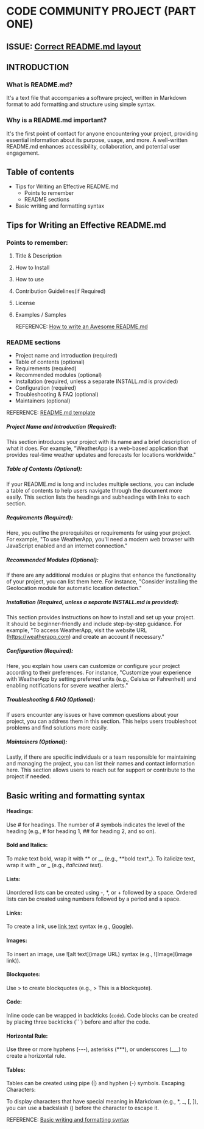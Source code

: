 # CODE COMMUNITY PROJECT (PART ONE)

## ISSUE: [Correct README.md layout](https://github.com/devncode/first-contributions/issues/237)

## INTRODUCTION

### What is README.md?

It's a text file that accompanies a software project, written in Markdown format to add formatting and structure using simple syntax.

### Why is a README.md important?

It's the first point of contact for anyone encountering your project, providing essential information about its purpose, usage, and more. A well-written README.md enhances accessibility, collaboration, and potential user engagement.

## Table of contents

- Tips for Writing an Effective README.md
  - Points to remember
  - README sections
- Basic writing and formatting syntax

## Tips for Writing an Effective README.md

### Points to remember:

1. Title & Description
2. How to Install
3. How to use
4. Contribution Guidelines(if Required)
5. License
6. Examples / Samples

   REFERENCE: [How to write an Awesome README.md](https://dev.to/sanjaykhanssk/how-to-write-an-awesome-readmemd-6n2#:~:text=Tips%20for%20Writing%20an%20Effective%20README.md%201%201.,5%205.%20License%20...%206%206.%20Examples%20)

### README sections

- Project name and introduction (required)
- Table of contents (optional)
- Requirements (required)
- Recommended modules (optional)
- Installation (required, unless a separate INSTALL.md is provided)
- Configuration (required)
- Troubleshooting & FAQ (optional)
- Maintainers (optional)

REFERENCE: [README.md template](https://www.drupal.org/docs/develop/managing-a-drupalorg-theme-module-or-distribution-project/documenting-your-project/readmemd-template)

##### Project Name and Introduction (Required):

This section introduces your project with its name and a brief description of what it does. For example, "WeatherApp is a web-based application that provides real-time weather updates and forecasts for locations worldwide."

##### Table of Contents (Optional):

If your README.md is long and includes multiple sections, you can include a table of contents to help users navigate through the document more easily. This section lists the headings and subheadings with links to each section.

##### Requirements (Required):

Here, you outline the prerequisites or requirements for using your project. For example, "To use WeatherApp, you'll need a modern web browser with JavaScript enabled and an internet connection."

##### Recommended Modules (Optional):

If there are any additional modules or plugins that enhance the functionality of your project, you can list them here. For instance, "Consider installing the Geolocation module for automatic location detection."

##### Installation (Required, unless a separate INSTALL.md is provided):

This section provides instructions on how to install and set up your project. It should be beginner-friendly and include step-by-step guidance. For example, "To access WeatherApp, visit the website URL (https://weatherapp.com) and create an account if necessary."

##### Configuration (Required):

Here, you explain how users can customize or configure your project according to their preferences. For instance, "Customize your experience with WeatherApp by setting preferred units (e.g., Celsius or Fahrenheit) and enabling notifications for severe weather alerts."

##### Troubleshooting & FAQ (Optional):

If users encounter any issues or have common questions about your project, you can address them in this section. This helps users troubleshoot problems and find solutions more easily.

##### Maintainers (Optional):

Lastly, if there are specific individuals or a team responsible for maintaining and managing the project, you can list their names and contact information here. This section allows users to reach out for support or contribute to the project if needed.

## Basic writing and formatting syntax

#### Headings:

Use # for headings. The number of # symbols indicates the level of the heading (e.g., # for heading 1, ## for heading 2, and so on).

#### Bold and Italics:

To make text bold, wrap it with ** or \_\_ (e.g., **bold text\*_).
To italicize text, wrap it with _ or \_ (e.g., _italicized text_).

#### Lists:

Unordered lists can be created using -, \*, or + followed by a space.
Ordered lists can be created using numbers followed by a period and a space.

#### Links:

To create a link, use [link text](URL) syntax (e.g., [Google](https://www.google.com)).

#### Images:

To insert an image, use ![alt text](image URL) syntax (e.g., ![Image](image link)).

#### Blockquotes:

Use > to create blockquotes (e.g., > This is a blockquote).

#### Code:

Inline code can be wrapped in backticks (`code`).
Code blocks can be created by placing three backticks (```) before and after the code.

#### Horizontal Rule:

Use three or more hyphens (---), asterisks (\*\*\*), or underscores (\_\_\_) to create a horizontal rule.

#### Tables:

Tables can be created using pipe (|) and hyphen (-) symbols.
Escaping Characters:

To display characters that have special meaning in Markdown (e.g., \*, \_, [, ]), you can use a backslash (\) before the character to escape it.

REFERENCE: [Basic writing and formatting syntax](https://docs.github.com/en/get-started/writing-on-github/getting-started-with-writing-and-formatting-on-github/basic-writing-and-formatting-syntax)
